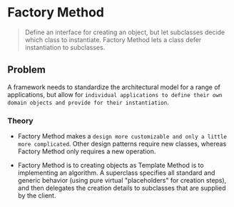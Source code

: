 # Factory Method

> Define an interface for creating an object, but let subclasses decide which class to instantiate. Factory Method lets a class defer instantiation to subclasses.

## Problem

A framework needs to standardize the architectural model for a range of applications, but allow for `individual applications to define their own domain objects and provide for their instantiation`.

### Theory

- Factory Method makes a `design more customizable and only a little more complicated`. Other design patterns require new classes, whereas Factory Method only requires a new operation.

- Factory Method is to creating objects as Template Method is to implementing an algorithm. A superclass specifies all standard and generic behavior (using pure virtual "placeholders" for creation steps), and then delegates the creation details to subclasses that are supplied by the client.
